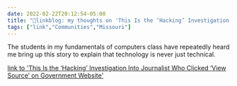 ```yaml
---
date: 2022-02-22T20:12:54-05:00
title: "🔗linkblog: my thoughts on 'This Is the ‘Hacking’ Investigation Into Journalist Who Clicked ‘View Source’ on Government Website'"
tags: ["link","Communities","Missouri"]
---
```

The students in my fundamentals of computers class have repeatedly heard me bring up this story to explain that technology is never just technical.
 
[link to 'This Is the ‘Hacking’ Investigation Into Journalist Who Clicked ‘View Source’ on Government Website'](https://www.vice.com/en/article/pkpmj7/this-is-the-hacking-investigation-into-journalist-who-clicked-view-source-on-government-website)
